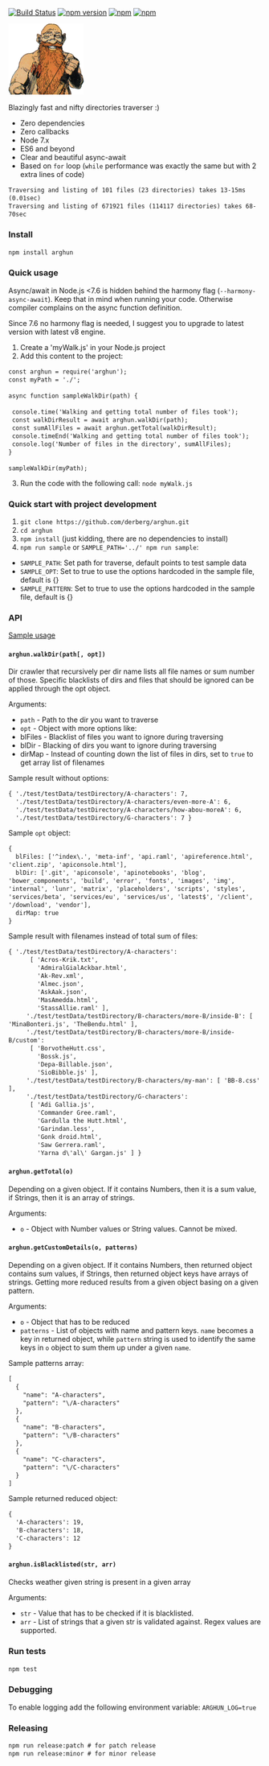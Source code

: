 [![Build Status](https://travis-ci.org/derberg/arghun.svg?branch=master)](https://travis-ci.org/derberg/arghun)
[![npm version](https://badge.fury.io/js/arghun.svg)](https://badge.fury.io/js/arghun)
[![npm](https://img.shields.io/npm/dm/arghun.svg)](https://www.npmjs.com/package/arghun)
[![npm](https://img.shields.io/npm/dt/arghun.svg)](https://www.npmjs.com/package/arghun)


![Arghun](arghun.png)

Blazingly fast and nifty directories traverser :)

* Zero dependencies
* Zero callbacks
* Node 7.x
* ES6 and beyond
* Clear and beautiful async-await
* Based on `for` loop (`while` performance was exactly the same but with 2 extra lines of code)
```
Traversing and listing of 101 files (23 directories) takes 13-15ms (0.01sec)
Traversing and listing of 671921 files (114117 directories) takes 68-70sec
```

### Install

`npm install arghun`

### Quick usage

Async/await in Node.js <7.6 is hidden behind the harmony flag (`--harmony-async-await`). Keep that in mind when running your code. Otherwise compiler complains on the async function definition.

Since 7.6 no harmony flag is needed, I suggest you to upgrade to latest version with latest v8 engine.

1. Create a 'myWalk.js' in your Node.js project
2. Add this content to the project:
 ```
 const arghun = require('arghun');
 const myPath = './';

 async function sampleWalkDir(path) {

  console.time('Walking and getting total number of files took');
  const walkDirResult = await arghun.walkDir(path);
  const sumAllFiles = await arghun.getTotal(walkDirResult);
  console.timeEnd('Walking and getting total number of files took');
  console.log('Number of files in the directory', sumAllFiles);
 }

 sampleWalkDir(myPath);
 ```
3. Run the code with the following call: `node myWalk.js`

### Quick start with project development

1. `git clone https://github.com/derberg/arghun.git`
2. `cd arghun`
3. `npm install` (just kidding, there are no dependencies to install)
4. `npm run sample` or `SAMPLE_PATH='../' npm run sample`:
 * `SAMPLE_PATH`: Set path for traverse, default points to test sample data
 * `SAMPLE_OPT`: Set to true to use the options hardcoded in the sample file, default is {}
 * `SAMPLE_PATTERN`: Set to true to use the options hardcoded in the sample file, default is {}

### API

[Sample usage](samples/index.js)

#### `arghun.walkDir(path[, opt])`

Dir crawler that recursively per dir name lists all file names or sum number of those. Specific blacklists of dirs and files that should be ignored can be applied through the opt object.

Arguments:
* `path` - Path to the dir you want to traverse
* `opt` - Object with more options like:
 * blFiles - Blacklist of files you want to ignore during traversing
 * blDir - Blacking of dirs you want to ignore during traversing
 * dirMap - Instead of counting down the list of files in dirs, set to `true` to get array list of filenames

Sample result without options:
```
{ './test/testData/testDirectory/A-characters': 7,
  './test/testData/testDirectory/A-characters/even-more-A': 6,
  './test/testData/testDirectory/A-characters/how-abou-moreA': 6,
  './test/testData/testDirectory/G-characters': 7 }
```

Sample `opt` object:
```
{
  blFiles: ['^index\.', 'meta-inf', 'api.raml', 'apireference.html', 'client.zip', 'apiconsole.html'],
  blDir: ['.git', 'apiconsole', 'apinotebooks', 'blog', 'bower_components', 'build', 'error', 'fonts', 'images', 'img', 'internal', 'lunr', 'matrix', 'placeholders', 'scripts', 'styles', 'services/beta', 'services/eu', 'services/us', 'latest$', '/client', '/download', 'vendor'],
  dirMap: true
}
```

Sample result with filenames instead of total sum of files:
```
{ './test/testData/testDirectory/A-characters':
      [ 'Acros-Krik.txt',
        'AdmiralGialAckbar.html',
        'Ak-Rev.xml',
        'Almec.json',
        'AskAak.json',
        'MasAmedda.html',
        'StassAllie.raml' ],
     './test/testData/testDirectory/B-characters/more-B/inside-B': [ 'MinaBonteri.js', 'TheBendu.html' ],
     './test/testData/testDirectory/B-characters/more-B/inside-B/custom':
      [ 'BorvotheHutt.css',
        'Bossk.js',
        'Depa-Billable.json',
        'SioBibble.js' ],
     './test/testData/testDirectory/B-characters/my-man': [ 'BB-8.css' ],
     './test/testData/testDirectory/G-characters':
      [ 'Adi Gallia.js',
        'Commander Gree.raml',
        'Gardulla the Hutt.html',
        'Garindan.less',
        'Gonk droid.html',
        'Saw Gerrera.raml',
        'Yarna d\'al\' Gargan.js' ] }
```

#### `arghun.getTotal(o)`

Depending on a given object. If it contains Numbers, then it is a sum value, if Strings, then it is an array of strings.

Arguments:
* `o` - Object with Number values or String values. Cannot be mixed.

#### `arghun.getCustomDetails(o, patterns)`

Depending on a given object.  If it contains Numbers, then returned object contains sum values, if Strings, then returned object keys have arrays of strings. Getting more reduced results from a given object basing on a given pattern.

Arguments:
* `o` - Object that has to be reduced
* `patterns` - List of objects with name and pattern keys. `name` becomes a key in returned object, while `pattern` string is used to identify the same keys in `o` object to sum them up under a given `name`.

Sample patterns array:
```
[
  {
    "name": "A-characters",
    "pattern": "\/A-characters"
  },
  {
    "name": "B-characters",
    "pattern": "\/B-characters"
  },
  {
    "name": "C-characters",
    "pattern": "\/C-characters"
  }
]
```

Sample returned reduced object:
```
{
  'A-characters': 19,
  'B-characters': 18,
  'C-characters': 12
}
```

#### `arghun.isBlacklisted(str, arr)`

Checks weather given string is present in a given array

Arguments:
* `str` - Value that has to be checked if it is blacklisted.
* `arr` - List of strings that a given str is validated against. Regex values are supported.

### Run tests

`npm test`

### Debugging

To enable logging add the following environment variable: `ARGHUN_LOG=true`

### Releasing

```
npm run release:patch # for patch release
npm run release:minor # for minor release

```
